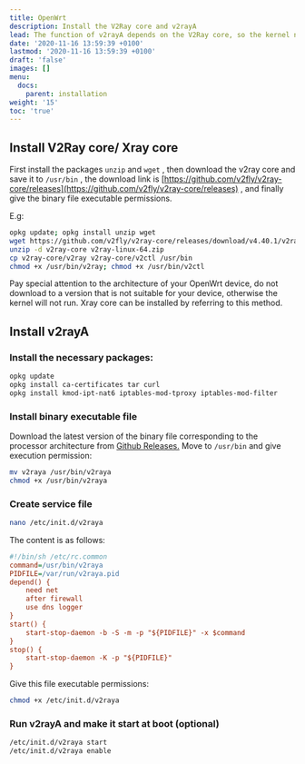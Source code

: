 ```yaml
---
title: OpenWrt
description: Install the V2Ray core and v2rayA
lead: The function of v2rayA depends on the V2Ray core, so the kernel needs to be installed.
date: '2020-11-16 13:59:39 +0100'
lastmod: '2020-11-16 13:59:39 +0100'
draft: 'false'
images: []
menu:
  docs:
    parent: installation
weight: '15'
toc: 'true'
---
```


## Install V2Ray core/ Xray core

First install the packages `unzip` and `wget` , then download the v2ray core and save it to `/usr/bin` , the download link is [https://github.com/v2fly/v2ray-core/releases](https://github.com/v2fly/v2ray-core/releases) , and finally give the binary file executable permissions.

E.g:

```bash
opkg update; opkg install unzip wget
wget https://github.com/v2fly/v2ray-core/releases/download/v4.40.1/v2ray-linux-64.zip
unzip -d v2ray-core v2ray-linux-64.zip
cp v2ray-core/v2ray v2ray-core/v2ctl /usr/bin
chmod +x /usr/bin/v2ray; chmod +x /usr/bin/v2ctl
```

Pay special attention to the architecture of your OpenWrt device, do not download to a version that is not suitable for your device, otherwise the kernel will not run. Xray core can be installed by referring to this method.

## Install v2rayA

### Install the necessary packages:

```bash
opkg update
opkg install ca-certificates tar curl
opkg install kmod-ipt-nat6 iptables-mod-tproxy iptables-mod-filter
```

### Install binary executable file

Download the latest version of the binary file corresponding to the processor architecture from [Github Releases.](https://github.com/v2rayA/v2rayA/releases) Move to `/usr/bin` and give execution permission:

```bash
mv v2raya /usr/bin/v2raya
chmod +x /usr/bin/v2raya
```

### Create service file

```bash
nano /etc/init.d/v2raya
```

The content is as follows:

```ini
#!/bin/sh /etc/rc.common
command=/usr/bin/v2raya
PIDFILE=/var/run/v2raya.pid
depend() {
    need net
    after firewall
    use dns logger
}
start() {
    start-stop-daemon -b -S -m -p "${PIDFILE}" -x $command
}
stop() {
    start-stop-daemon -K -p "${PIDFILE}"
}
```

Give this file executable permissions:

```bash
chmod +x /etc/init.d/v2raya
```

### Run v2rayA and make it start at boot (optional)

```bash
/etc/init.d/v2raya start
/etc/init.d/v2raya enable
```

